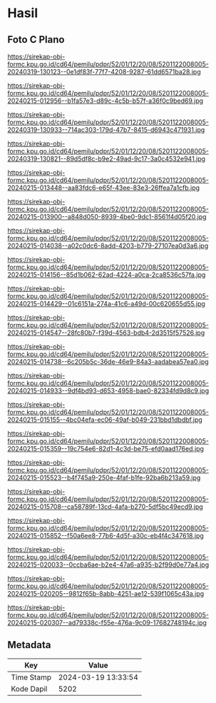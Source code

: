# Hasil

## Foto C Plano

https://sirekap-obj-formc.kpu.go.id/cd64/pemilu/pdpr/52/01/12/20/08/5201122008005-20240319-130123--0e1df83f-77f7-4208-9287-61dd6571ba28.jpg

https://sirekap-obj-formc.kpu.go.id/cd64/pemilu/pdpr/52/01/12/20/08/5201122008005-20240215-012956--b1fa57e3-d89c-4c5b-b57f-a36f0c9bed69.jpg

https://sirekap-obj-formc.kpu.go.id/cd64/pemilu/pdpr/52/01/12/20/08/5201122008005-20240319-130933--714ac303-179d-47b7-8415-d6943c471931.jpg

https://sirekap-obj-formc.kpu.go.id/cd64/pemilu/pdpr/52/01/12/20/08/5201122008005-20240319-130821--89d5df8c-b9e2-49ad-9c17-3a0c4532e941.jpg

https://sirekap-obj-formc.kpu.go.id/cd64/pemilu/pdpr/52/01/12/20/08/5201122008005-20240215-013448--aa83fdc6-e65f-43ee-83e3-26ffea7a1cfb.jpg

https://sirekap-obj-formc.kpu.go.id/cd64/pemilu/pdpr/52/01/12/20/08/5201122008005-20240215-013900--a848d050-8939-4be0-9dc1-8561f4d05f20.jpg

https://sirekap-obj-formc.kpu.go.id/cd64/pemilu/pdpr/52/01/12/20/08/5201122008005-20240215-014038--a02c0dc6-8add-4203-b779-27107ea0d3a6.jpg

https://sirekap-obj-formc.kpu.go.id/cd64/pemilu/pdpr/52/01/12/20/08/5201122008005-20240215-014156--85d1b062-62ad-4224-a0ca-2ca8536c57fa.jpg

https://sirekap-obj-formc.kpu.go.id/cd64/pemilu/pdpr/52/01/12/20/08/5201122008005-20240215-014429--01c6151a-274a-41c6-a49d-00c620655d55.jpg

https://sirekap-obj-formc.kpu.go.id/cd64/pemilu/pdpr/52/01/12/20/08/5201122008005-20240215-014547--28fc80b7-f39d-4563-bdb4-2d3515f57526.jpg

https://sirekap-obj-formc.kpu.go.id/cd64/pemilu/pdpr/52/01/12/20/08/5201122008005-20240215-014738--6c205b5c-36de-46e9-84a3-aadabea57ea0.jpg

https://sirekap-obj-formc.kpu.go.id/cd64/pemilu/pdpr/52/01/12/20/08/5201122008005-20240215-014933--9df4bd93-d653-4958-bae0-82334fd9d8c9.jpg

https://sirekap-obj-formc.kpu.go.id/cd64/pemilu/pdpr/52/01/12/20/08/5201122008005-20240215-015155--4bc04efa-ec06-49af-b049-231bbd1dbdbf.jpg

https://sirekap-obj-formc.kpu.go.id/cd64/pemilu/pdpr/52/01/12/20/08/5201122008005-20240215-015359--19c754e6-82d1-4c3d-be75-efd0aad176ed.jpg

https://sirekap-obj-formc.kpu.go.id/cd64/pemilu/pdpr/52/01/12/20/08/5201122008005-20240215-015523--b4f745a9-250e-4faf-b1fe-92ba6b213a59.jpg

https://sirekap-obj-formc.kpu.go.id/cd64/pemilu/pdpr/52/01/12/20/08/5201122008005-20240215-015708--ca58789f-13cd-4afa-b270-5df5bc49ecd9.jpg

https://sirekap-obj-formc.kpu.go.id/cd64/pemilu/pdpr/52/01/12/20/08/5201122008005-20240215-015852--f50a6ee8-77b6-4d5f-a30c-eb4f4c347618.jpg

https://sirekap-obj-formc.kpu.go.id/cd64/pemilu/pdpr/52/01/12/20/08/5201122008005-20240215-020033--0ccba6ae-b2e4-47a6-a935-b2f99d0e77a4.jpg

https://sirekap-obj-formc.kpu.go.id/cd64/pemilu/pdpr/52/01/12/20/08/5201122008005-20240215-020205--9812f65b-8abb-4251-ae12-539f1065c43a.jpg

https://sirekap-obj-formc.kpu.go.id/cd64/pemilu/pdpr/52/01/12/20/08/5201122008005-20240215-020307--ad79338c-f55e-476a-9c09-17682748194c.jpg


## Metadata

| Key        | Value               |
| ---------- | ------------------- |
| Time Stamp | 2024-03-19 13:33:54 |
| Kode Dapil | 5202                |



